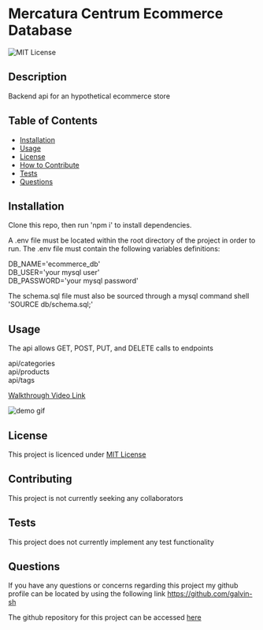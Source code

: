 
# Mercatura Centrum Ecommerce Database
![MIT License](https://img.shields.io/badge/License-MIT%20License-blue)
## Description
Backend api for an hypothetical ecommerce store

## Table of Contents

- [Installation](#installation)
- [Usage](#usage)
- [License](#license)
- [How to Contribute](#contributing)
- [Tests](#tests)
- [Questions](#questions)

## Installation
Clone this repo, then run 'npm i' to install dependencies.

A .env file must be located within the root directory of the project in order to run.
The .env file must contain the following variables definitions:

DB_NAME='ecommerce_db'\
DB_USER='your mysql user'\
DB_PASSWORD='your mysql password'

The schema.sql file must also be sourced through a mysql command shell 
'SOURCE db/schema.sql;'

## Usage
The api allows GET, POST, PUT, and DELETE calls to endpoints 

api/categories\
api/products\
api/tags

[Walkthrough Video Link](https://drive.google.com/file/d/1NrCaxEsPRTSSk7v10WuAOYyetnFIWaCR/view?usp=sharing)

![demo gif](./code-demo-ecom.gif)

## License
This project is licenced under [MIT License](https://choosealicense.com/licenses/mit)

## Contributing
This project is not currently seeking any collaborators

## Tests
This project does not currently implement any test functionality

## Questions
If you have any questions or concerns regarding this project my github profile can be located by using the following link
https://github.com/galvin-sh

The github repository for this project can be accessed [here](https://github.com/galvin-SH/mercatura-centrum)

